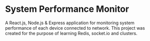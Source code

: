 # System Performance Monitor

A React.js, Node.js & Express application for monitoring system performance of each device connected to network. This project was created for the purpose of learning Redis, socket.io and clusters.
